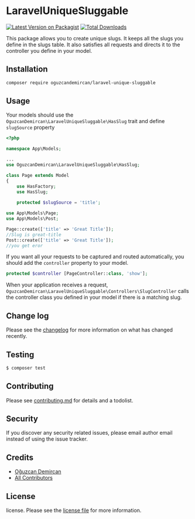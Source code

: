# LaravelUniqueSluggable

[![Latest Version on Packagist][ico-version]][link-packagist]
[![Total Downloads][ico-downloads]][link-downloads]

This package allows you to create unique slugs. It keeps all the slugs you define in the slugs table. It also satisfies all requests and directs it to the controller you define in your model.

## Installation
``` bash
composer require oguzcandemircan/laravel-unique-sluggable
```

## Usage

Your models should use the `OguzcanDemircan\LaravelUniqueSluggable\HasSlug` trait and define `slugSource` property
```php
<?php

namespace App\Models;

...
use OguzcanDemircan\LaravelUniqueSluggable\HasSlug;

class Page extends Model
{
    use HasFactory;
    use HasSlug;
    
    protected $slugSource = 'title';
```
```php
use App\Models\Page;
use App\Models\Post;

Page::create(['title' => 'Great Title']);
//Slug is great-title
Post::create(['title' => 'Great Title']);
//you get eror
```

If you want all your requests to be captured and routed automatically, you should add the `controller` property to your model.
```php
protected $controller [PageController::class, 'show'];
```
When your application receives a request, `OguzcanDemircan\LaravelUniqueSluggable\Controllers\SlugController` calls the controller class you defined in your model if there is a matching slug.


## Change log

Please see the [changelog](changelog.md) for more information on what has changed recently.

## Testing

``` bash
$ composer test
```

## Contributing

Please see [contributing.md](contributing.md) for details and a todolist.

## Security

If you discover any security related issues, please email author email instead of using the issue tracker.

## Credits

- [Oğuzcan Demircan][link-author]
- [All Contributors][link-contributors]

## License

license. Please see the [license file](LISANCE) for more information.

[ico-version]: https://img.shields.io/packagist/v/oguzcandemircan/laraveluniquesluggable.svg?style=flat-square
[ico-downloads]: https://img.shields.io/packagist/dt/oguzcandemircan/laraveluniquesluggable.svg?style=flat-square


[link-packagist]: https://packagist.org/packages/oguzcandemircan/laraveluniquesluggable
[link-downloads]: https://packagist.org/packages/oguzcandemircan/laraveluniquesluggable
[link-author]: https://github.com/oguzcandemircan
[link-contributors]: ../../contributors
